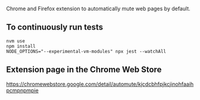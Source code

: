 Chrome and Firefox extension to automatically mute web pages by default.

## To continuously run tests

```
nvm use
npm install
NODE_OPTIONS="--experimental-vm-modules" npx jest --watchAll
```

## Extension page in the Chrome Web Store

https://chromewebstore.google.com/detail/automute/kjcdcbhfpjkcjinohfaaihpcmpnpmpie
